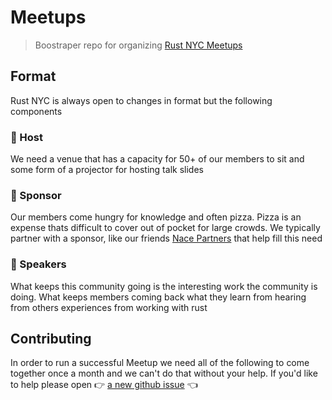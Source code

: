 # Meetups

> Boostraper repo for organizing [Rust NYC Meetups](https://meetup.com/rust-nyc)

## Format

Rust NYC is always open to changes in format but the following components

### 🏡 Host

We need a venue that has a capacity for 50+ of our members to sit and some form
of a projector for hosting talk slides

### 🍕 Sponsor

Our members come hungry for knowledge and often pizza. Pizza is an expense
thats difficult to cover out of pocket for large crowds. We typically partner
with a sponsor, like our friends [Nace Partners](http://nacepartners.com/) that help
fill this need

### 🎤 Speakers

What keeps this community going is the interesting work the community is doing.
What keeps members coming back what they learn from hearing from others experiences
from working with rust

## Contributing

In order to run a successful Meetup we need all of the following to come together
once a month and we can't do that without your help. If you'd like to help
please open 👉  [a new github issue](issues/new/choose) 👈


